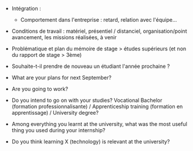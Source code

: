 - Intégration : 
  - Comportement dans l'entreprise : retard, relation avec l'équipe...
- Conditions de travail : matériel, présentiel / distanciel, organisation/point avancement, les missions réalisées, à venir
- Problématique et plan du mémoire de stage > études supérieurs (et non du rapport de stage > 3ème)
- Souhaite-t-il prendre de nouveau un étudiant l'année prochaine ?


- What are your plans for next September?
- Are you going to work?
- Do you intend to go on with your studies? Vocational Bachelor (formation professionnalisante) / Apprenticeship training (formation en apprentissage) / University degree? 
- Among everything you learnt at the university, what was the most useful thing you used during your internship?
- Do you think learning X (technology) is relevant at the university?